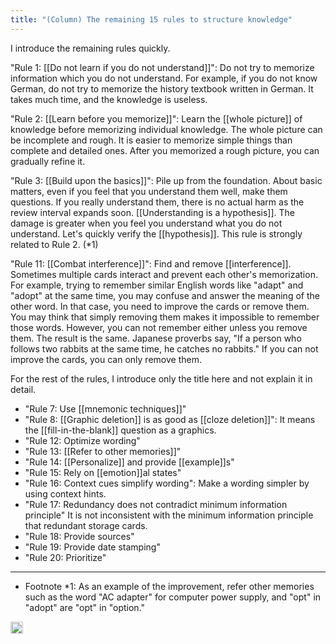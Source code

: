 ```yaml
---
title: "(Column) The remaining 15 rules to structure knowledge"
---
```


I introduce the remaining rules quickly.

"Rule 1: [[Do not learn if you do not understand]]": Do not try to memorize information which you do not understand. For example, if you do not know German, do not try to memorize the history textbook written in German. It takes much time, and the knowledge is useless.

"Rule 2: [[Learn before you memorize]]": Learn the [[whole picture]] of knowledge before memorizing individual knowledge. The whole picture can be incomplete and rough. It is easier to memorize simple things than complete and detailed ones. After you memorized a rough picture, you can gradually refine it.

"Rule 3: [[Build upon the basics]]": Pile up from the foundation. About basic matters, even if you feel that you understand them well, make them questions. If you really understand them, there is no actual harm as the review interval expands soon. [[Understanding is a hypothesis]]. The damage is greater when you feel you understand what you do not understand. Let's quickly verify the [[hypothesis]]. This rule is strongly related to Rule 2. (*1)

"Rule 11: [[Combat interference]]": Find and remove [[interference]]. Sometimes multiple cards interact and prevent each other's memorization. For example, trying to remember similar English words like "adapt" and "adopt" at the same time, you may confuse and answer the meaning of the other word. In that case, you need to improve the cards or remove them. You may think that simply removing them makes it impossible to remember those words. However, you can not remember either unless you remove them. The result is the same. Japanese proverbs say, "If a person who follows two rabbits at the same time, he catches no rabbits." If you can not improve the cards, you can only remove them.

For the rest of the rules, I introduce only the title here and not explain it in detail.

- "Rule 7: Use [[mnemonic techniques]]"
- "Rule 8: [[Graphic deletion]] is as good as [[cloze deletion]]": It means the [[fill-in-the-blank]] question as a graphics.
- "Rule 12: Optimize wording"
- "Rule 13: [[Refer to other memories]]"
- "Rule 14: [[Personalize]] and provide [[example]]s"
- "Rule 15: Rely on [[emotion]]al states"
- "Rule 16: Context cues simplify wording": Make a wording simpler by using context hints.
- "Rule 17: Redundancy does not contradict minimum information principle" It is not inconsistent with the minimum information principle that redundant storage cards.
- "Rule 18: Provide sources"
- "Rule 19: Provide date stamping"
- "Rule 20: Prioritize"

---

- Footnote *1: As an example of the improvement, refer other memories such as the word "AC adapter" for computer power supply, and "opt" in "adopt" are "opt" in "option."

<img src='https://scrapbox.io/api/pages/nishio-en/en/icon' alt='en.icon' height="19.5"/>